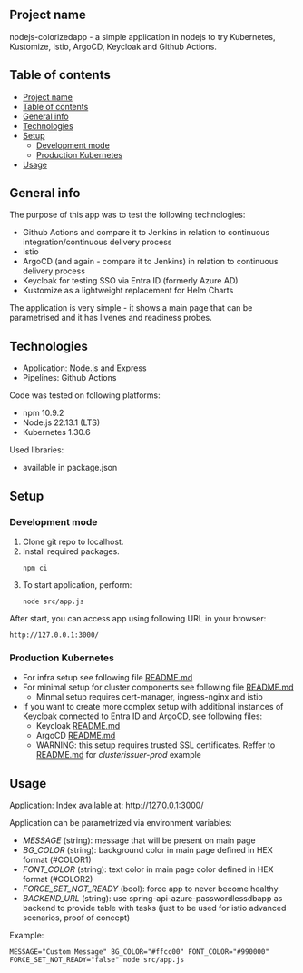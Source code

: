 ## Project name
nodejs-colorizedapp - a simple application in nodejs to try Kubernetes, Kustomize, Istio, ArgoCD, Keycloak and Github Actions.

## Table of contents
- [Project name](#project-name)
- [Table of contents](#table-of-contents)
- [General info](#general-info)
- [Technologies](#technologies)
- [Setup](#setup)
  - [Development mode](#development-mode)
  - [Production Kubernetes](#production-kubernetes)
- [Usage](#usage)

## General info
The purpose of this app was to test the following technologies:
- Github Actions and compare it to Jenkins in relation to continuous integration/continuous delivery process
- Istio
- ArgoCD (and again - compare it to Jenkins) in relation to continuous delivery process
- Keycloak for testing SSO via Entra ID (formerly Azure AD)
- Kustomize as a lightweight replacement for Helm Charts

The application is very simple - it shows a main page that can be parametrised and it has livenes and readiness probes.
  
## Technologies
* Application: Node.js and Express
* Pipelines: Github Actions

Code was tested on following platforms:
* npm 10.9.2
* Node.js 22.13.1 (LTS)
* Kubernetes 1.30.6

Used libraries:
* available in package.json

## Setup

### Development mode

1. Clone git repo to localhost.
2. Install required packages.
    ```
    npm ci
    ```
3. To start application, perform:
    ```
    node src/app.js
    ```

After start, you can access app using following URL in your browser:
```
http://127.0.0.1:3000/
```

### Production Kubernetes

* For infra setup see following file [README.md](./infra/terraform/README.md) 
* For minimal setup for cluster components see following file [README.md](./infra/kubernetes/README.md)
  * Minmal setup requires cert-manager, ingress-nginx and istio
* If you want to create more complex setup with additional instances of Keycloak connected to Entra ID and ArgoCD, see following files:
  * Keycloak [README.md](./infra/kubernetes/keycloak/README.md)
  * ArgoCD [README.md](./infra/kubernetes/argocd/README.md)
  * WARNING: this setup requires trusted SSL certificates. Reffer to [README.md](./infra/kubernetes/README.md) for *clusterissuer-prod* example

## Usage

Application:
Index available at: http://127.0.0.1:3000/

Application can be parametrized via environment variables:
* *MESSAGE* (string): message that will be present on main page
* *BG_COLOR* (string): background color in main page defined in HEX format (#COLOR1)
* *FONT_COLOR* (string): text color in main page color defined in HEX format (#COLOR2)
* *FORCE_SET_NOT_READY* (bool): force app to never become healthy
* *BACKEND_URL* (string): use spring-api-azure-passwordlessdbapp as backend to provide table with tasks (just to be used for istio advanced scenarios, proof of concept)

Example:
```
MESSAGE="Custom Message" BG_COLOR="#ffcc00" FONT_COLOR="#990000" FORCE_SET_NOT_READY="false" node src/app.js
```
